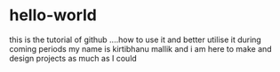 # hello-world
this is the tutorial of github ....how to use it and better utilise it during coming periods
my name is kirtibhanu mallik and i am here to make and design projects as much as I could
